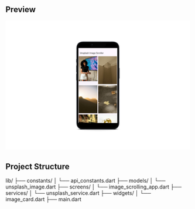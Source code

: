 ## Preview
![Preview](assets/images/unplash.png)


## Project Structure
lib/
├── constants/
│   └── api_constants.dart
├── models/
│   └── unsplash_image.dart
├── screens/
│   └── image_scrolling_app.dart
├── services/
│   └── unsplash_service.dart
├── widgets/
│   └── image_card.dart
├── main.dart
